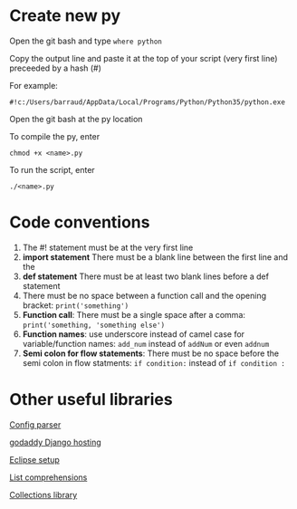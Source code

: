 # Create new py

Open the git bash and type `where python`

Copy the output line and paste it at the top of your script (very first line) preceeded by a hash (#)

For example:
```
#!c:/Users/barraud/AppData/Local/Programs/Python/Python35/python.exe
```
Open the git bash at the py location

To compile the py, enter

```
chmod +x <name>.py
```

To run the script, enter

```
./<name>.py
```

# Code conventions
1. The #! statement must be at the very first line
2. <b>import statement</b> There must be a blank line between the first line and the
3. <b>def statement</b> There must be at least two blank lines before a def statement
4. There must be no space between a function call and the opening bracket: ```print('something')```
5. <b>Function call</b>: There must be a single space after a comma: ```print('something, 'something else')```
6. <b>Function names</b>: use underscore instead of camel case for variable/function names: ```add_num``` instead of ```addNum``` or even ```addnum```
7. <b>Semi colon for flow statements</b>: There must be no space before the semi colon in flow statments: ```if condition:``` instead of ```if condition :```

# Other useful libraries
[Config parser](https://docs.python.org/3/library/configparser.html)

[godaddy Django hosting](https://in.godaddy.com/pro/one-click-installation/django)

[Eclipse setup](http://www.vogella.com/tutorials/Python/article.html)

[List comprehensions](http://www.secnetix.de/olli/Python/list_comprehensions.hawk)

[Collections library](https://docs.python.org/2/library/collections.html)
